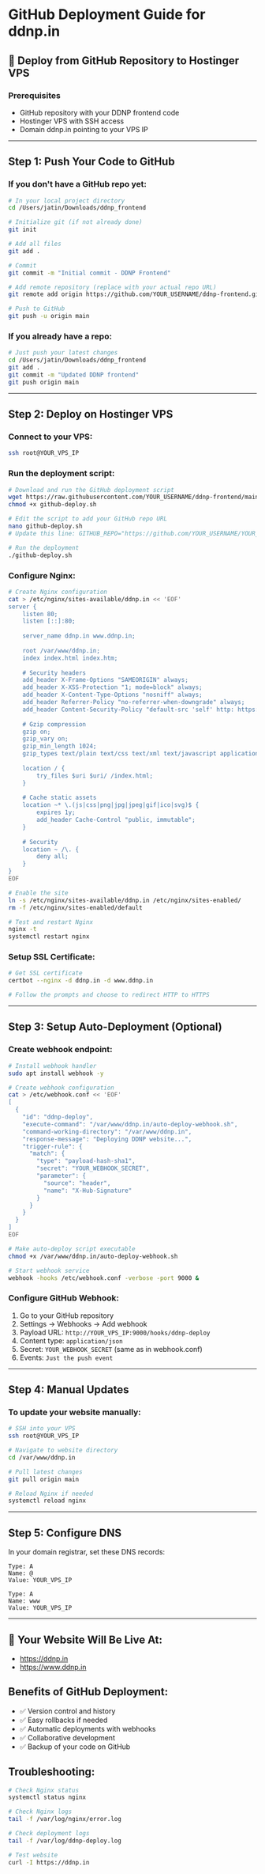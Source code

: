 # GitHub Deployment Guide for ddnp.in

## 🚀 Deploy from GitHub Repository to Hostinger VPS

### Prerequisites
- GitHub repository with your DDNP frontend code
- Hostinger VPS with SSH access
- Domain ddnp.in pointing to your VPS IP

---

## Step 1: Push Your Code to GitHub

### If you don't have a GitHub repo yet:
```bash
# In your local project directory
cd /Users/jatin/Downloads/ddnp_frontend

# Initialize git (if not already done)
git init

# Add all files
git add .

# Commit
git commit -m "Initial commit - DDNP Frontend"

# Add remote repository (replace with your actual repo URL)
git remote add origin https://github.com/YOUR_USERNAME/ddnp-frontend.git

# Push to GitHub
git push -u origin main
```

### If you already have a repo:
```bash
# Just push your latest changes
cd /Users/jatin/Downloads/ddnp_frontend
git add .
git commit -m "Updated DDNP frontend"
git push origin main
```

---

## Step 2: Deploy on Hostinger VPS

### Connect to your VPS:
```bash
ssh root@YOUR_VPS_IP
```

### Run the deployment script:
```bash
# Download and run the GitHub deployment script
wget https://raw.githubusercontent.com/YOUR_USERNAME/ddnp-frontend/main/github-deploy.sh
chmod +x github-deploy.sh

# Edit the script to add your GitHub repo URL
nano github-deploy.sh
# Update this line: GITHUB_REPO="https://github.com/YOUR_USERNAME/YOUR_REPO_NAME.git"

# Run the deployment
./github-deploy.sh
```

### Configure Nginx:
```bash
# Create Nginx configuration
cat > /etc/nginx/sites-available/ddnp.in << 'EOF'
server {
    listen 80;
    listen [::]:80;
    
    server_name ddnp.in www.ddnp.in;
    
    root /var/www/ddnp.in;
    index index.html index.htm;
    
    # Security headers
    add_header X-Frame-Options "SAMEORIGIN" always;
    add_header X-XSS-Protection "1; mode=block" always;
    add_header X-Content-Type-Options "nosniff" always;
    add_header Referrer-Policy "no-referrer-when-downgrade" always;
    add_header Content-Security-Policy "default-src 'self' http: https: data: blob: 'unsafe-inline' *.onrender.com" always;
    
    # Gzip compression
    gzip on;
    gzip_vary on;
    gzip_min_length 1024;
    gzip_types text/plain text/css text/xml text/javascript application/x-javascript application/xml+rss application/javascript;
    
    location / {
        try_files $uri $uri/ /index.html;
    }
    
    # Cache static assets
    location ~* \.(js|css|png|jpg|jpeg|gif|ico|svg)$ {
        expires 1y;
        add_header Cache-Control "public, immutable";
    }
    
    # Security
    location ~ /\. {
        deny all;
    }
}
EOF

# Enable the site
ln -s /etc/nginx/sites-available/ddnp.in /etc/nginx/sites-enabled/
rm -f /etc/nginx/sites-enabled/default

# Test and restart Nginx
nginx -t
systemctl restart nginx
```

### Setup SSL Certificate:
```bash
# Get SSL certificate
certbot --nginx -d ddnp.in -d www.ddnp.in

# Follow the prompts and choose to redirect HTTP to HTTPS
```

---

## Step 3: Setup Auto-Deployment (Optional)

### Create webhook endpoint:
```bash
# Install webhook handler
sudo apt install webhook -y

# Create webhook configuration
cat > /etc/webhook.conf << 'EOF'
[
  {
    "id": "ddnp-deploy",
    "execute-command": "/var/www/ddnp.in/auto-deploy-webhook.sh",
    "command-working-directory": "/var/www/ddnp.in",
    "response-message": "Deploying DDNP website...",
    "trigger-rule": {
      "match": {
        "type": "payload-hash-sha1",
        "secret": "YOUR_WEBHOOK_SECRET",
        "parameter": {
          "source": "header",
          "name": "X-Hub-Signature"
        }
      }
    }
  }
]
EOF

# Make auto-deploy script executable
chmod +x /var/www/ddnp.in/auto-deploy-webhook.sh

# Start webhook service
webhook -hooks /etc/webhook.conf -verbose -port 9000 &
```

### Configure GitHub Webhook:
1. Go to your GitHub repository
2. Settings → Webhooks → Add webhook
3. Payload URL: `http://YOUR_VPS_IP:9000/hooks/ddnp-deploy`
4. Content type: `application/json`
5. Secret: `YOUR_WEBHOOK_SECRET` (same as in webhook.conf)
6. Events: `Just the push event`

---

## Step 4: Manual Updates

### To update your website manually:
```bash
# SSH into your VPS
ssh root@YOUR_VPS_IP

# Navigate to website directory
cd /var/www/ddnp.in

# Pull latest changes
git pull origin main

# Reload Nginx if needed
systemctl reload nginx
```

---

## Step 5: Configure DNS

In your domain registrar, set these DNS records:
```
Type: A
Name: @
Value: YOUR_VPS_IP

Type: A
Name: www  
Value: YOUR_VPS_IP
```

---

## 🎉 Your Website Will Be Live At:
- https://ddnp.in
- https://www.ddnp.in

## Benefits of GitHub Deployment:
- ✅ Version control and history
- ✅ Easy rollbacks if needed
- ✅ Automatic deployments with webhooks
- ✅ Collaborative development
- ✅ Backup of your code on GitHub

## Troubleshooting:
```bash
# Check Nginx status
systemctl status nginx

# Check Nginx logs
tail -f /var/log/nginx/error.log

# Check deployment logs
tail -f /var/log/ddnp-deploy.log

# Test website
curl -I https://ddnp.in
```
